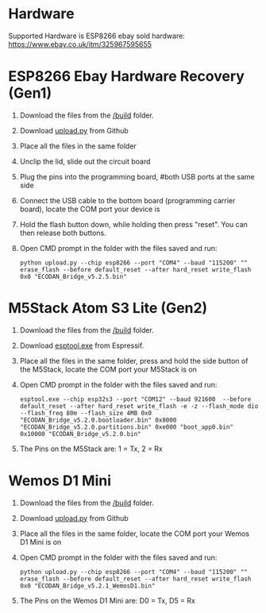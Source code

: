 # Hardware

Supported Hardware is ESP8266 ebay sold hardware: https://www.ebay.co.uk/itm/325967595655



# ESP8266 Ebay Hardware Recovery (Gen1)


1. Download the files from the [/build](https://github.com/F1p/Mitsubishi-CN105-Protocol-Decode/tree/master/build/esp8266.esp8266.generic/v5.2.5) folder.

2. Download [upload.py](https://github.com/esp8266/Arduino/blob/master/tools/upload.py) from Github

3. Place all the files in the same folder

4. Unclip the lid, slide out the circuit board

5. Plug the pins into the programming board, #both USB ports at the same side

6. Connect the USB cable to the bottom board (programming carrier board), locate the COM port your device is

7. Hold the flash button down, while holding then press "reset". You can then release both buttons.

8. Open CMD prompt in the folder with the files saved and run:

    ```
    python upload.py --chip esp8266 --port "COM4" --baud "115200" "" erase_flash --before default_reset --after hard_reset write_flash 0x0 "ECODAN_Bridge_v5.2.5.bin"
    ```




# M5Stack Atom S3 Lite (Gen2)

1. Download the files from the [/build](https://github.com/F1p/Mitsubishi-Ecodan-Bridge-CN105/tree/master/build/esp32.esp32.m5stack-atoms3) folder.

2. Download [esptool.exe](https://github.com/espressif/esptool/releases) from Espressif.

3. Place all the files in the same folder, press and hold the side button of the M5Stack, locate the COM port your M5Stack is on

4. Open CMD prompt in the folder with the files saved and run:

    ```
    esptool.exe --chip esp32s3 --port "COM12" --baud 921600  --before default_reset --after hard_reset write_flash -e -z --flash_mode dio --flash_freq 80m --flash_size 4MB 0x0 "ECODAN_Bridge_v5.2.0.bootloader.bin" 0x8000 "ECODAN_Bridge_v5.2.0.partitions.bin" 0xe000 "boot_app0.bin" 0x10000 "ECODAN_Bridge_v5.2.0.bin"
    ```

5. The Pins on the M5Stack are: 1 = Tx, 2 = Rx




# Wemos D1 Mini

1. Download the files from the [/build](https://github.com/F1p/Home-Assistant-Mitsubishi-Ecodan-CN105-to-MQTT/tree/master/build/esp8266.esp8266.d1_mini/v5.2.1) folder.

2. Download [upload.py](https://github.com/esp8266/Arduino/blob/master/tools/upload.py) from Github

3. Place all the files in the same folder, locate the COM port your Wemos D1 Mini is on

4.  Open CMD prompt in the folder with the files saved and run:

    ```
    python upload.py --chip esp8266 --port "COM4" --baud "115200" "" erase_flash --before default_reset --after hard_reset write_flash 0x0 "ECODAN_Bridge_v5.2.1_WemosD1.bin"
    ```

5. The Pins on the Wemos D1 Mini are: D0 = Tx, D5 = Rx
